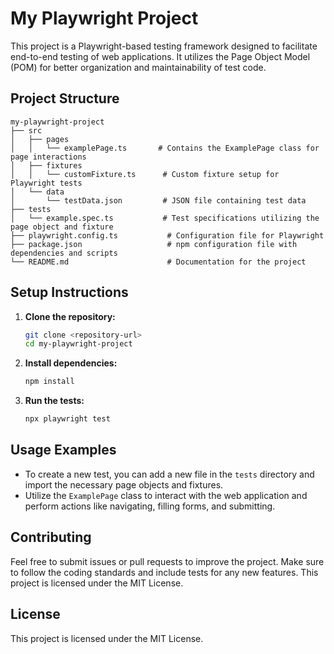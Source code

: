 # My Playwright Project

This project is a Playwright-based testing framework designed to facilitate end-to-end testing of web applications. It utilizes the Page Object Model (POM) for better organization and maintainability of test code.

## Project Structure

```text
my-playwright-project
├── src
│   ├── pages
│   │   └── examplePage.ts       # Contains the ExamplePage class for page interactions
│   ├── fixtures
│   │   └── customFixture.ts      # Custom fixture setup for Playwright tests
│   └── data
│       └── testData.json         # JSON file containing test data
├── tests
│   └── example.spec.ts           # Test specifications utilizing the page object and fixture
├── playwright.config.ts           # Configuration file for Playwright
├── package.json                   # npm configuration file with dependencies and scripts
└── README.md                      # Documentation for the project
```

## Setup Instructions

1. **Clone the repository:**

   ```bash
   git clone <repository-url>
   cd my-playwright-project
   ```

2. **Install dependencies:**

   ```bash
   npm install
   ```

3. **Run the tests:**

   ```bash
   npx playwright test
   ```

## Usage Examples

- To create a new test, you can add a new file in the `tests` directory and import the necessary page objects and fixtures.
- Utilize the `ExamplePage` class to interact with the web application and perform actions like navigating, filling forms, and submitting.

## Contributing

Feel free to submit issues or pull requests to improve the project. Make sure to follow the coding standards and include tests for any new features.
This project is licensed under the MIT License.

## License

This project is licensed under the MIT License.
